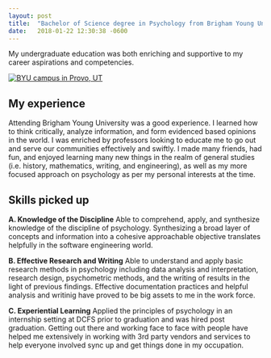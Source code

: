 ```yaml
---
layout: post
title:  "Bachelor of Science degree in Psychology from Brigham Young University"
date:   2018-01-22 12:30:38 -0600
---
```


My undergraduate education was both enriching and supportive to my career aspirations and competencies.

<a href="https://www.byu.edu/" target="_blank" rel="nofollow">
  <img src="{{site.baseurl}}/assets/byu.jpeg" alt="BYU campus in Provo, UT">
</a>

## My experience

Attending Brigham Young University was a good experience. I learned how to think critically, analyze information, and form evidenced based opinions in the world. I was enriched by professors looking to educate me to go out and serve our communities effectively and swiftly. I made many friends, had fun, and enjoyed learning many new things in the realm of general studies (i.e. history, mathematics, writing, and engineering), as well as my more focused approach on psychology as per my personal interests at the time. 

## Skills picked up

<b>A. Knowledge of the Discipline</b>
Able to comprehend, apply, and synthesize knowledge of the discipline of psychology. Synthesizing a broad layer of concepts and information into a cohesive approachable objective translates helpfully in the software engineering world. 

<b>B. Effective Research and Writing</b>
Able to understand and apply basic research methods in psychology including data analysis and interpretation, research design, psychometric methods, and the writing of results in the light of previous findings. Effective documentation practices and helpful analysis and writinig have proved to be big assets to me in the work force.

<b>C. Experiential Learning</b>
Applied the principles of psychology in an internship setting at DCFS prior to graduation and was hired post graduation. Getting out there and working face to face with people have helped me extensively in working with 3rd party vendors and services to help everyone involved sync up and get things done in my occupation.

